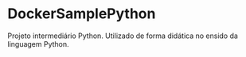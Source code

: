 # DockerSamplePython
Projeto  intermediário Python. Utilizado de forma didática no ensido da linguagem Python.
